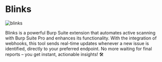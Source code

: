 
# Blinks

![blinks](https://github.com/user-attachments/assets/70c5009c-4558-4be4-a5a3-b4b524f70f79)


Blinks is a powerful Burp Suite extension that automates active scanning with Burp Suite Pro and enhances its functionality. With the integration of webhooks, this tool sends real-time updates whenever a new issue is identified, directly to your preferred endpoint. No more waiting for final reports – you get instant, actionable insights! 🛠️
